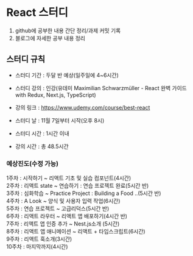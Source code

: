 # React 스터디
1) github에 공부한 내용 간단 정리/과제 커밋 기록<br>
2) 블로그에 자세한 공부 내용 정리

##  스터디 규칙

* 스터디 기간 : 두달 반 예상(일주일에 4~6시간)

* 스터디 강의 : 인강(유데미 Maximilian Schwarzmüller - React 완벽 가이드 with Redux, Next.js, TypeScript)

* 강의 링크 : https://www.udemy.com/course/best-react

* 스터디 날 : 11월 7일부터 시작(오후 8시)

* 스터디 시간 : 1시간 이내

* 강의 시간 : 총 48.5시간

### 예상진도(수정 가능) 

1주차 : 시작하기 ~ 리액트 기초 및 실습 컴포넌트(4시간) <br>
2주차 : 리액트 state ~ 연습하기 : 연습 프로젝트 완료(5시간 반)<br>
3주차 : 심화학습 ~ Practice Project : Building a Food ..(5시간 반)<br>
4주차 : A Look ~ 양식 및 사용자 입력 작업(6시간)<br>
5주차 : 연습 프로젝트 ~ 고급리덕스(5시간 반)<br>
6주차 : 리액트 라우터 ~ 리액트 앱 배포하기(4시간 반)<br>
7주차 : 리액트 앱 인증 추가 ~ Nest.js소개 (5시간)<br>
8주차 : 리액트 앱 애니메이션 ~ 리액트 + 타입스크립트(6시간)<br>
9주차 : 리액트 훅소개(3시간)<br>
10주차 : 마지막까지(4시간)<br>
